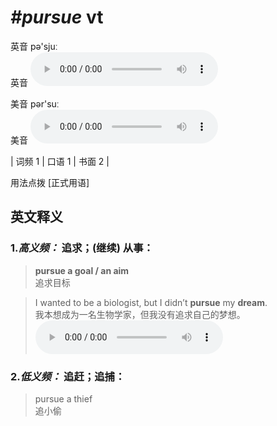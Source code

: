 # ***\#pursue*** vt
英音 pə'sjuː  
英音
<audio src="./media/pursue-B.aac" controls="controls"></audio>

美音 pər'suː  
美音
<audio src="./media/pursue.aac" controls="controls"></audio>



| 词频 1 | 口语 1 | 书面 2 |  

用法点拨  [正式用语]

英文释义
---
### 1.*高义频：* **追求；(继续) 从事：**  

 > **pursue a goal / an aim**   
 > 追求目标    

 > I wanted to be a biologist, but I didn’t **pursue** my **dream**.   
 > 我本想成为一名生物学家，但我没有追求自己的梦想。    
<audio src="./media/P347 pursue1.aac" controls="controls"></audio>

### 2.*低义频：* **追赶；追捕：**  

 > pursue a thief   
 > 追小偷    


